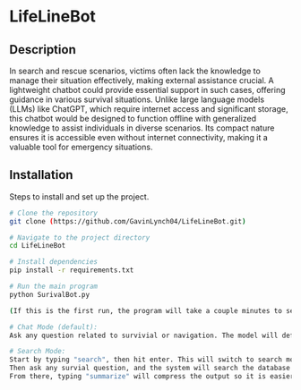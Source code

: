 # LifeLineBot

## Description
In search and rescue scenarios, victims often lack the knowledge to manage their situation effectively, making external assistance crucial. A lightweight chatbot could provide essential support in such cases, offering guidance in various survival situations. Unlike large language models (LLMs) like ChatGPT, which require internet access and significant storage, this chatbot would be designed to function offline with generalized knowledge to assist individuals in diverse scenarios. Its compact nature ensures it is accessible even without internet connectivity, making it a valuable tool for emergency situations.

## Installation
Steps to install and set up the project.

```bash
# Clone the repository
git clone (https://github.com/GavinLynch04/LifeLineBot.git)

# Navigate to the project directory
cd LifeLineBot

# Install dependencies
pip install -r requirements.txt

# Run the main program
python SurivalBot.py

(If this is the first run, the program will take a couple minutes to set up the database of PDFs)

# Chat Mode (default):
Ask any question related to survivial or navigation. The model will default to Gemini API, and when internet access is not avaliable, will use a local hosted model (with a performance hit).

# Search Mode:
Start by typing "search", then hit enter. This will switch to search mode.
Then ask any survial question, and the system will search the database for the most related information.
From there, typing "summarize" will compress the output so it is easier to read and understand.
